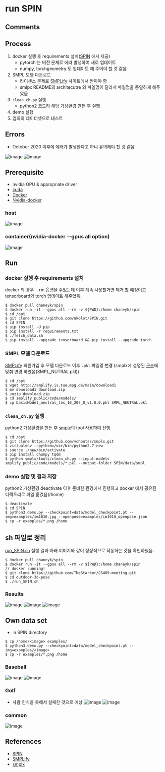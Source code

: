 # run SPIN

## Comments

## Process
1. docker 실행 후 requirements 설치([SPIN](https://github.com/nkolot/SPIN) 에서 제공)
    - pytorch 는 버전 문제로 에러 발생하여 새로 업데이트
    - numpy, torchgeometry 도 업데이트 해 주어야 할 것 같음
2. SMPL 모델 다운로드
    - 라이센스 문제로 [SMPLify](http://smplify.is.tue.mpg.de/) 사이트에서 받아야 함
    - smlpx README의 architecutre 와 파일명이 달라서 파일명을 동일하게 해주었음
3. `clean_ch.py` 실행
    - python2 코드라 해당 가상환경 만든 후 실행
4. demo 실행
5. 임의의 데이터셋으로 테스트

## Errors
- October 2020 이후에 에러가 발생한다고 하니 유의해야 할 것 같음

![image](https://user-images.githubusercontent.com/45455072/93907716-aa935680-fd38-11ea-80b7-3973018d005f.png)
![image](https://user-images.githubusercontent.com/45455072/93907777-bda62680-fd38-11ea-9f2b-3019bc139dea.png)

## Prerequisite
- nvidia GPU & appropriate driver
- [cuda](https://developer.nvidia.com/cuda-toolkit)
- [Docker](https://www.docker.com/)
- [Nvidia-docker](https://github.com/NVIDIA/nvidia-docker)

### host
![image](https://user-images.githubusercontent.com/45455072/93907431-47a1bf80-fd38-11ea-8872-c91bbce46cb4.png)
### container(nvidia-docker --gpus all option)
![image](https://user-images.githubusercontent.com/45455072/93907518-62743400-fd38-11ea-868f-eaff53631951.png)

## Run

### docker 실행 후 requirements 설치
docker 의 경우 --rm 옵션을 주었는데 이후 계속 사용할거면 제거 할 예정이고 tensorboard와 torch 업데이트 해주었음.
```
$ docker pull chaneyk/spin
$ docker run -it --gpus all --rm -v ${PWD}:/home chaneyk/spin
$ cd /opt
$ git clone https://github.com/nkolot/SPIN.git
$ cd SPIN
$ pip install -U pip
$ pip install -r requirements.txt
$ ./fetch_data.sh
$ pip install --upgrade tensorboard && pip install --upgrade torch
```

### SMPL 모델 다운로드
[SMPLify](http://smplify.is.tue.mpg.de/) 회원가입 후 모델 다운로드 이후 `.pkl` 파일명 변경 (smplx에 설명된 [구조](https://github.com/vchoutas/smplx#model-loading)에 맞춰 변경 하였음(SMPL_NUTRAL.pkl))
```
$ cd /opt
$ wget http://smplify.is.tue.mpg.de/main/download1
$ mv download1 download.zip
$ unzip download.zip
$ cd smplify_public/code/models/
$ cp basicModel_neutral_lbs_10_207_0_v1.0.0.pkl SMPL_NEUTRAL.pkl
```

###  `clean_ch.py` 실행
python2 가상환경을 만든 후 [smplx](https://github.com/vchoutas/smplx)의 tool 사용하여 진행
```
$ cd /opt
$ git clone https://github.com/vchoutas/smplx.git
$ virtualenv --python=/usr/bin/python2.7 new
$ source ./new/bin/activate
$ pip install chumpy tqdm
$ python smplx/tools/clean_ch.py --input-models smplify_public/code/models/*.pkl --output-folder SPIN/data/smpl
```

### demo 실행 및 결과 저장
python2 가상환경 deactivate 이후 준비한 환경에서 진행하고 docker 에서 공유된 디렉토리로 파일 옮겼음(/home)
```
$ deactivate
$ cd SPIN
$ python3 demo.py --checkpoint=data/model_checkpoint.pt --img=examples/im1010.jpg --openpose=examples/im1010_openpose.json
$ cp -r examples/*.png /home
```

## sh 파일로 정리
[run_SPIN.sh](https://github.com/TheStarkor/outdoor-3d-pose/blob/master/demo/run_SPIN.sh) 실행 결과 아래 이미지와 같이 정상적으로 작동하는 것을 확인하였음.
```
$ docker pull chaneyk/spin
$ docker run -it --gpus all --rm -v ${PWD}:/home chaneyk/spin
// docker running!
$ git clone https://github.com/TheStarkor/CS409-meeting.git
$ cd outdoor-3d-pose
$ ./run_SPIN.sh
```

### Results
![image](https://user-images.githubusercontent.com/45455072/93907329-280a9700-fd38-11ea-8b30-60266d9ce59f.png)
![image](https://user-images.githubusercontent.com/45455072/93908392-84ba8180-fd39-11ea-9fc1-e1fd88c86fea.png)
![image](https://user-images.githubusercontent.com/45455072/93908460-9ac84200-fd39-11ea-96a6-dcf6dab64d92.png)

## Own data set

- in SPIN directory
```
$ cp /home/<image> examples/
$ python3 demo.py --checkpoint=data/model_checkpoint.pt --img=examples/<image>
$ cp -r examples/*.png /home
```

### Baseball
![image](https://user-images.githubusercontent.com/45455072/93911359-41621200-fd3d-11ea-99de-b97fb0f46e34.png)
![image](https://user-images.githubusercontent.com/45455072/93911387-48892000-fd3d-11ea-996b-310c632f7f94.png)

### Golf
- 사람 인식을 못해서 실패한 것으로 예상
![image](https://user-images.githubusercontent.com/45455072/93911886-f8f72400-fd3d-11ea-8239-e7e5e8f336c3.png)
![image](https://user-images.githubusercontent.com/45455072/93911855-ee3c8f00-fd3d-11ea-9ca9-e8bdff1abadd.png)

### common
![image](https://user-images.githubusercontent.com/45455072/93912340-95b9c180-fd3e-11ea-99b7-a7a919ade87d.png)

## References
- [SPIN](https://github.com/nkolot/SPIN)
- [SMPLify](http://smplify.is.tue.mpg.de/)
- [smplx](https://github.com/vchoutas/smplx)